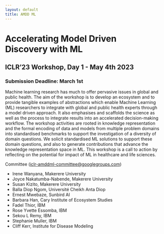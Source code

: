 ```yaml
---
layout: default
title: AMDD ML
---
```

# Accelerating Model Driven Discovery with ML
## ICLR’23 Workshop, Day 1 - May 4th 2023

### Submission Deadline: March 1st

Machine learning research has much to offer pervasive issues in global and public health. The aim of the workshop is to develop an ecosystem and to provide tangible examples of abstractions which enable Machine Learning (ML) researchers to integrate with global and public health experts through a model driven approach. It also emphasises and scaffolds the science as well as the process to integrate results into an accelerated decision-making workflow. The workshop activities are rooted in knowledge representation and the formal encoding of data and models from multiple problem domains into standardised benchmarks to  support the investigation of a diversity of domain questions. We solicit standardised ML solutions to support these domain questions, and also to generate contributions that advance the knowledge representation space in ML. This workshop is a call to action by reflecting on the potential for impact of ML in healthcare and life sciences.

Committee (iclr-amddml-committee@googlegroups.com)
-	Irene Wanyana, Makerere University
-	Joyce Nakatumba-Nabende, Makerere University
-	Susan Kizito, Makerere University
-	Balla Diop Ngom, Université Cheikh Anta Diop
-	Ernest Mwebaze, Sunbird AI
-	Barbara Han, Cary Institute of Ecosystem Studies
-	Fadel Thior, IBM 
-	Rose Yvette Essomba, IBM
-	Sekou L Remy, IBM
-	Stephanie Muller, IBM
-	Cliff Kerr, Institute for Disease Modeling
